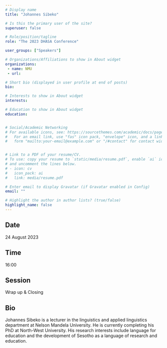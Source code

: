 ```yaml
---
# Display name
title: "Johannes Sibeko"

# Is this the primary user of the site?
superuser: false

# Role/position/tagline
role: "The 2023 DHASA Conference"

user_groups: ["Speakers"]

# Organizations/Affiliations to show in About widget
organizations:
 - name: NMU
 - url: 

# Short bio (displayed in user profile at end of posts)
bio: 

# Interests to show in About widget
interests: 

# Education to show in About widget
education:


# Social/Academic Networking
# For available icons, see: https://sourcethemes.com/academic/docs/page-builder/#icons
#   For an email link, use "fas" icon pack, "envelope" icon, and a link in the
#   form "mailto:your-email@example.com" or "/#contact" for contact widget.


# Link to a PDF of your resume/CV.
# To use: copy your resume to `static/media/resume.pdf`, enable `ai` icons in `params.toml`, 
# and uncomment the lines below.
# - icon: cv
#   icon_pack: ai
#   link: media/resume.pdf

# Enter email to display Gravatar (if Gravatar enabled in Config)
email: ""

# Highlight the author in author lists? (true/false)
highlight_name: false
---
```


## Date

24 August 2023

## Time

16:00

## Session

Wrap up & Closing

## Bio

Johannes Sibeko is a lecturer in the linguistics and applied linguistics department at Nelson Mandela University. He is currently completing his PhD at North-West University. His research interests include language for education and the development of Sesotho as a language of research and education.

